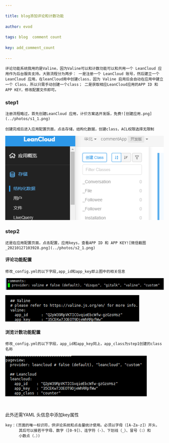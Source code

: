 ```yaml
---

title: blog添加评论和计数功能

author: evod

tags: blog  comment count

key: add_comment_count

---
```

	评论功能系统我用的是Valine，因为Valine可以和计数功能可以和共用一个 LeanCloud 应用作为后台服务支持。大致流程分为两步： 一是注册一个 LeanCloud 账号，然后建立一个 LeanCloud 应用，在leanCloud用中创建class，因为 Valine 启用后会自动在应用中建立一个 Class，所以只需手动创建一个class； 二是获取相应LeanCloud应用的APP ID 和 APP KEY，修改配置文件即可。


### step1

	注册流程略过，首先创建LeanCloud 应用，计价方案选开发版，免费![创建应用.png](../photos/s1_1.png)

	创建完成后进入应用配置页面，点击存储，结构化数据，创建class，ACL权限选择无限制

![leadcloud创建class.png](../photos/s1_2.png)

### step2

	还是在应用配置页面，点击配置，应用keys，查看APP ID 和 APP KEY![微信截图_20210127103928.png](../photos/s2_1.png)

#### 评论功能配置

	修改_config.yml的以下字段,app_id和app_key即上图中的相关信息

![添加评论.png](../photos/s2_2.png)

![添加评论.png](../photos/s2_3.png)

#### 浏览计数功能配置

	修改_config.yml的以下字段，app_id和app_key同上，app_class为step1创建的class名称

![添加计数.png](../photos/s2_4.png)

<br/>

此外还需YAML 头信息中添加key属性

```
key：(页面的唯一标识符，供评论系统和点击量统计使用。必须以字母（[A-Za-z]）开头，
      其后可以接若干字母、数字（[0-9]）、连字符（-）、下划线（_）、冒号（:）和
      小数点（.）)
```
